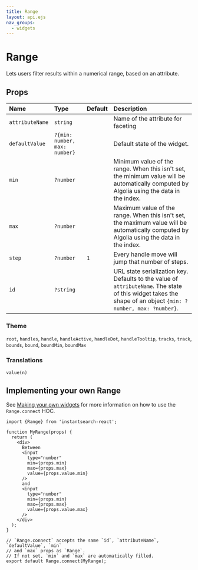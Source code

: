 ```yaml
---
title: Range
layout: api.ejs
nav_groups:
  - widgets
---
```


# Range

Lets users filter results within a numerical range, based on an attribute.

## Props

Name | Type | Default |Description
:- | :- | :- | :-
`attributeName` | `string` | | Name of the attribute for faceting
`defaultValue` | `?{min: number, max: number}` | | Default state of the widget.
`min` | `?number` | | Minimum value of the range. When this isn't set, the minimum value will be automatically computed by Algolia using the data in the index.
`max` | `?number` | | Maximum value of the range. When this isn't set, the maximum value will be automatically computed by Algolia using the data in the index.
`step` | `?number` | `1` | Every handle move will jump that number of steps.
`id` | `?string` | | URL state serialization key. Defaults to the value of `attributeName`. The state of this widget takes the shape of an object `{min: ?number, max: ?number}`.

### Theme

`root`, `handles`, `handle`, `handleActive`, `handleDot`, `handleTooltip`, `tracks`, `track`, `bounds`, `bound`, `boundMin`, `boundMax`

### Translations

`value(n)`

## Implementing your own Range

See [Making your own widgets](../Customization.md) for more information on how to use the `Range.connect` HOC.

```
import {Range} from 'instantsearch-react';

function MyRange(props) {
  return (
    <div>
      Between
      <input
        type="number"
        min={props.min}
        max={props.max}
        value={props.value.min}
      />
      and
      <input
        type="number"
        min={props.min}
        max={props.max}
        value={props.value.max}
      />
    </div>
  );
}

// `Range.connect` accepts the same `id`, `attributeName`, `defaultValue`, `min`
// and `max` props as `Range`.
// If not set, `min` and `max` are automatically filled.
export default Range.connect(MyRange);
```

